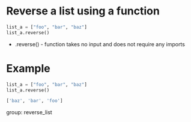 # Reverse a list using a function 

```python
list_a = ["foo", "bar", "baz"]
list_a.reverse()
```

- .reverse() - function takes no input and does not require any imports

# Example

```python
list_a = ["foo", "bar", "baz"]
list_a.reverse()
```
```bash
['baz', 'bar', 'foo']
```

group: reverse_list
